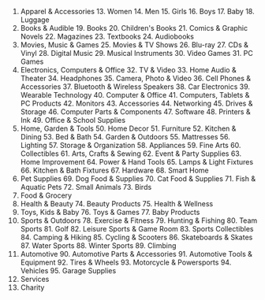 1. Apparel & Accessories
    13. Women
    14. Men
    15. Girls
    16. Boys
    17. Baby
    18. Luggage
2. Books & Audible
    19. Books
    20. Children's Books
    21. Comics & Graphic Novels
    22. Magazines
    23. Textbooks
    24. Audiobooks
3. Movies, Music & Games
    25. Movies & TV Shows
    26. Blu-ray
    27. CDs & Vinyl
    28. Digital Music
    29. Musical Instruments
    30. Video Games
    31. PC Games
4. Electronics, Computers & Office
    32. TV & Video
    33. Home Audio & Theater
    34. Headphones
    35. Camera, Photo & Video
    36. Cell Phones & Accessories
    37. Bluetooth & Wireless Speakers
    38. Car Electronics
    39. Wearable Technology
    40. Computer & Office
        41. Computers, Tablets & PC Products
        42. Monitors
        43. Accessories
        44. Networking
        45. Drives & Storage
        46. Computer Parts & Components
        47. Software
        48. Printers & Ink
        49. Office & School Supplies
5. Home, Garden & Tools
    50. Home Decor
    51. Furniture
    52. Kitchen & Dining
    53. Bed & Bath
    54. Garden & Outdoors
    55. Mattresses
    56. Lighting
    57. Storage & Organization
    58. Appliances
    59. Fine Arts
    60. Collectibles
    61. Arts, Crafts & Sewing
    62. Event & Party Supplies
    63. Home Improvement
    64. Power & Hand Tools
    65. Lamps & Light Fixtures
    66. Kitchen & Bath Fixtures
    67. Hardware
    68. Smart Home
6. Pet Supplies
    69. Dog Food & Supplies
    70. Cat Food & Supplies
    71. Fish & Aquatic Pets
    72. Small Animals
    73. Birds
7. Food & Grocery
8. Health & Beauty
    74. Beauty Products
    75. Health & Wellness
9. Toys, Kids & Baby
    76. Toys & Games
    77. Baby Products
10. Sports & Outdoors
    78. Exercise & Fitness
    79. Hunting & Fishing
    80. Team Sports
    81. Golf
    82. Leisure Sports & Game Room
    83. Sports Collectibles
    84. Camping & Hiking
    85. Cycling & Scooters
    86. Skateboards & Skates
    87. Water Sports
    88. Winter Sports
    89. Climbing
11. Automotive
    90. Automotive Parts & Accessories
    91. Automotive Tools & Equipment
    92. Tires & Wheels
    93. Motorcycle & Powersports
    94. Vehicles
    95. Garage Supplies
12. Services
13. Charity